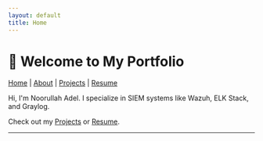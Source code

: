 ```yaml
---
layout: default
title: Home
---
```


# 👋 Welcome to My Portfolio

[Home](index.md) | [About](about.md) | [Projects](projects.md) | [Resume](resume.md)

Hi, I'm Noorullah Adel. I specialize in SIEM systems like Wazuh, ELK Stack, and Graylog.

Check out my [Projects](projects.md) or [Resume](resume.md).

---
